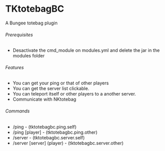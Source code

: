 # TKtotebagBC
A Bungee totebag plugin
###### Prerequisites
- Desactivate the cmd_module on modules.yml and delete the jar in the modules folder
###### Features
 - You can get your ping or that of other players
 - You can get the server list clickable.
 - You can teleport itself or other players to a another server.
 - Communicate with NKtotebag
###### Commands
- /ping - (tktotebagbc.ping.self)
- /ping [player] - (tktotebagbc.ping.other)
- /server - (tktotebagbc.server.self)
- /server [server] (player) - (tktotebagbc.server.other)